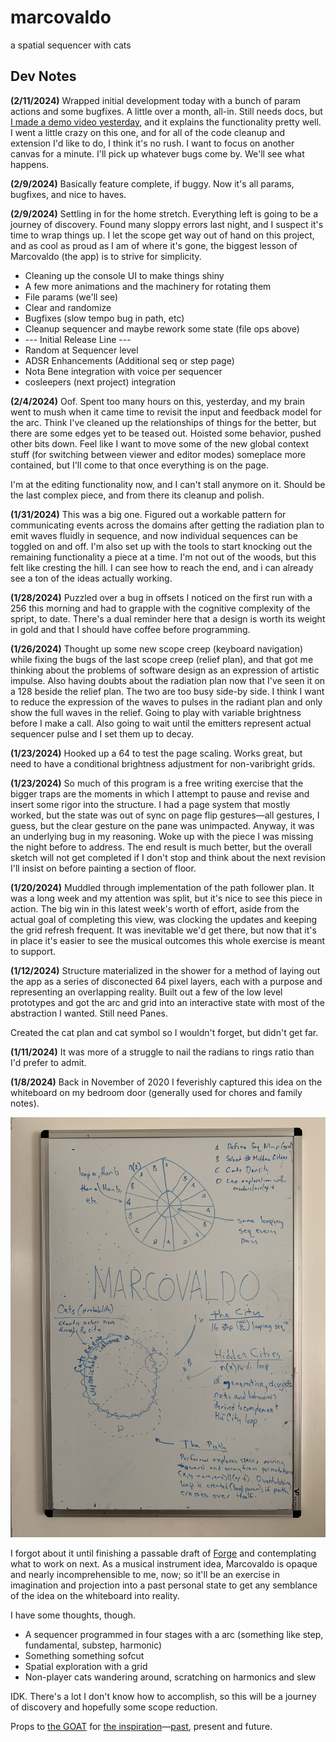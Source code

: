 # marcovaldo
a spatial sequencer with cats

## Dev Notes
**(2/11/2024)**
Wrapped initial development today with a bunch of param actions and some bugfixes. A little over a month, all-in. Still needs docs, but [I made a demo video yesterday](https://youtu.be/riol61rH76A?si=Ci7GM_jfeH_xNC8z), and it explains the functionality pretty well. I went a little crazy on this one, and for all of the code cleanup and extension I'd like to do, I think it's no rush. I want to focus on another canvas for a minute. I'll pick up whatever bugs come by. We'll see what happens.

**(2/9/2024)**
Basically feature complete, if buggy. Now it's all params, bugfixes, and nice to haves.

**(2/9/2024)**
Settling in for the home stretch. Everything left is going to be a journey of discovery. Found many sloppy errors last night, and I suspect it's time to wrap things up. I let the scope get way out of hand on this project, and as cool as proud as I am of where it's gone, the biggest lesson of Marcovaldo (the app) is to strive for simplicity.
- Cleaning up the console UI to make things shiny
- A few more animations and the machinery for rotating them
- File params (we'll see)
- Clear and randomize
- Bugfixes (slow tempo bug in path, etc)
- Cleanup sequencer and maybe rework some state (file ops above)
- --- Initial Release Line ---
- Random at Sequencer level
- ADSR Enhancements (Additional seq or step page)
- Nota Bene integration with voice per sequencer 
- cosleepers (next project) integration

**(2/4/2024)**
Oof. Spent too many hours on this, yesterday, and my brain went to mush when it came time to revisit the input and feedback model for the arc. Think I've cleaned up the relationships of things for the better, but there are some edges yet to be teased out. Hoisted some behavior, pushed other bits down. Feel like I want to move some of the new global context stuff (for switching between viewer and editor modes) someplace more contained, but I'll come to that once everything is on the page.

I'm at the editing functionality now, and I can't stall anymore on it. Should be the last complex piece, and from there its cleanup and polish.

**(1/31/2024)**
This was a big one. Figured out a workable pattern for communicating events across the domains after getting the radiation plan to emit waves fluidly in sequence, and now individual sequences can be toggled on and off. I'm also set up with the tools to start knocking out the remaining functionality a piece at a time. I'm not out of the woods, but this felt like cresting the hill. I can see how to reach the end, and i can already see a ton of the ideas actually working.

**(1/28/2024)**
Puzzled over a bug in offsets I noticed on the first run with a 256 this morning and had to grapple with the cognitive complexity of the spript, to date. There's a dual reminder here that a design is worth its weight in gold and that I should have coffee before programming.

**(1/26/2024)**
Thought up some new scope creep (keyboard navigation) while fixing the bugs of the last scope creep (relief plan), and that got me thinking about the problems of software design as an expression of artistic impulse. Also having doubts about the radiation plan now that I've seen it on a 128 beside the relief plan. The two are too busy side-by side. I think I want to reduce the expression of the waves to pulses in the radiant plan and only show the full waves in the relief. Going to play with variable brightness before I make a call. Also going to wait until the emitters represent actual sequencer pulse and I set them up to decay.

**(1/23/2024)**
Hooked up a 64 to test the page scaling. Works great, but need to have a conditional brightness adjustment for non-varibright grids.

**(1/23/2024)**
So much of this program is a free writing exercise that the bigger traps are the moments in which I attempt to pause and revise and insert some rigor into the structure. I had a page system that mostly worked, but the state was out of sync on page flip gestures—all gestures, I guess, but the clear gesture on the pane was unimpacted. Anyway, it was an underlying bug in my reasoning. Woke up with the piece I was missing the night before to address. The end result is much better, but the overall sketch will not get completed if I don't stop and think about the next revision I'll insist on before painting a section of floor.

**(1/20/2024)**
Muddled through implementation of the path follower plan. It was a long week and my attention was split, but it's nice to see this piece in action. The big win in this latest week's worth of effort, aside from the actual goal of completing this view, was clocking the updates and keeping the grid refresh frequent. It was inevitable we'd get there, but now that it's in place it's easier to see the musical outcomes this whole exercise is meant to support.

**(1/12/2024)**
Structure materialized in the shower for a method of laying out the app as a series of disconected 64 pixel layers, each with a purpose and representing an overlapping reality. Built out a few of the low level prototypes and got the arc and grid into an interactive state with most of the abstraction I wanted. Still need Panes.

Created the cat plan and cat symbol so I wouldn't forget, but didn't get far.

**(1/11/2024)**
It was more of a struggle to nail the radians to rings ratio than I'd prefer to admit.

**(1/8/2024)**
Back in November of 2020 I feverishly captured this idea on the whiteboard on my bedroom door (generally used for chores and family notes). 

![sketch of idea](./assets/images/whiteboard.jpeg)

I forgot about it until finishing a passable draft of [Forge](https://github.com/cachilders/forge/tree/main) and contemplating what to work on next. As a musical instrument idea, Marcovaldo is opaque and nearly incomprehensible to me, now; so it'll be an exercise in imagination and projection into a past personal state to get any semblance of the idea on the whiteboard into reality.

I have some thoughts, though.
- A sequencer programmed in four stages with a arc (something like step, fundamental, substep, harmonic)
- Something something sofcut
- Spatial exploration with a grid
- Non-player cats wandering around, scratching on harmonics and slew

IDK. There's a lot I don't know how to accomplish, so this will be a journey of discovery and hopefully some scope reduction.

Props to [the GOAT](https://en.wikipedia.org/wiki/Italo_Calvino) for [the inspiration](https://en.wikipedia.org/wiki/Marcovaldo)—[past](https://github.com/cachilders/qfwfq), present and future.
